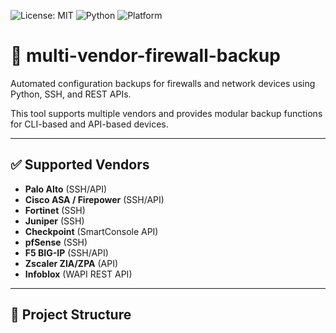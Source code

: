 ![License: MIT](https://img.shields.io/badge/License-MIT-yellow.svg)
![Python](https://img.shields.io/badge/Python-3.8%2B-blue.svg)
![Platform](https://img.shields.io/badge/Platform-Linux%20%7C%20Windows%20%7C%20macOS-lightgrey.svg)

# 🔐 multi-vendor-firewall-backup

Automated configuration backups for firewalls and network devices using Python, SSH, and REST APIs.

This tool supports multiple vendors and provides modular backup functions for CLI-based and API-based devices.

---

## ✅ Supported Vendors

- **Palo Alto** (SSH/API)
- **Cisco ASA / Firepower** (SSH/API)
- **Fortinet** (SSH)
- **Juniper** (SSH)
- **Checkpoint** (SmartConsole API)
- **pfSense** (SSH)
- **F5 BIG-IP** (SSH/API)
- **Zscaler ZIA/ZPA** (API)
- **Infoblox** (WAPI REST API)

---

## 📂 Project Structure

